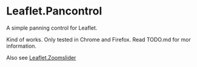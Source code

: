 Leaflet.Pancontrol
==================

A simple panning control for Leaflet. 

Kind of works. Only tested in Chrome and Firefox. Read TODO.md for mor information.

Also see [Leaflet.Zoomslider][1]

[1]: https://github.com/mattiasbengtsson/Leaflet.zoomslider